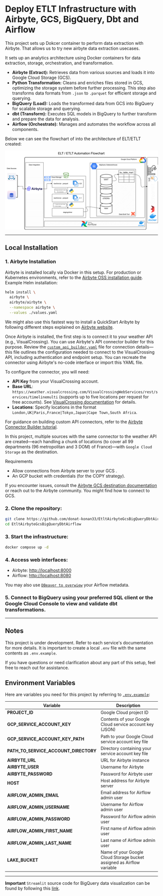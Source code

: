 
# **Deploy ETLT Infrastructure with Airbyte, GCS, BigQuery, Dbt and Airflow**
This project sets up Dokcer container to perform data extraction with Airbyte. That allows us to try new airbyte data extraction usecases.

It sets up an analytics architecture using Docker containers for data extraction, storage, orchestration, and transformation.

- **Airbyte (Extract):** Retrieves data from various sources and loads it into Google Cloud Storage (GCS).
- **Python Transformation:** Cleans and enriches files stored in GCS, optimizing the storage system before further processing. This step also transforms data formats from `.json` to `.parquet` for efficient storage and querying.
- **BigQuery (Load):** Loads the transformed data from GCS into BigQuery for scalable storage and querying.
- **dbt (Transform):** Executes SQL models in BigQuery to further transform and prepare the data for analysis.
- **Airflow (Orchestrate):** Manages and automates the workflow across all components.

Below we can see the flowchart of into the architecture of ELT/ETLT created:

![flowchart](assets/weather_etlt_diagram.svg)

---

## Local Installation

### 1. **Airbyte Installation**

Airbyte is installed locally via Docker in this setup. For production or Kubernetes environments, refer to the [Airbyte OSS installation guide](https://docs.airbyte.com/platform/deploying-airbyte). Example Helm installation:

```bash
helm install \
  airbyte \
  airbyte/airbyte \
  --namespace airbyte \
  --values ./values.yaml
```

We might also use this fastest way to install a QuickStart Aribyte by following different steps explained on [Airbyte website](https://docs.airbyte.com/platform/using-airbyte/getting-started/oss-quickstart).

Once Airbyte is installed, the first step is to connect it to your weather API (e.g., VisualCrossing). You can use Airbyte's API connector builder for this purpose. Review the [`custom_api_builder.yaml`](airbyte/custom_api_builder.yaml) file for connection details—this file outlines the configuration needed to connect to the VisualCrossing API, including authentication and endpoint setup. You can recreate the connector using Airbyte's no-code interface or import this YAML file.

To configure the connector, you will need:
- **API Key** from your VisualCrossing account.
- **Base URL**: `https://weather.visualcrossing.com/VisualCrossingWebServices/rest/services/timelinemulti` (supports up to five locations per request for free accounts). See [VisualCrossing documentation](https://www.visualcrossing.com/resources/documentation/weather-api/using-the-timeline-weather-api-with-multiple-locations-in-the-same-request/) for details.
- **Locations**: Specify locations in the format `London,UK|Paris,France|Tokyo,Japan|Cape Town,South Africa`.

For guidance on building custom API connectors, refer to the [Airbyte Connector Builder tutorial](https://docs.airbyte.com/platform/connector-development/connector-builder-ui/tutorial).

In this project, multiple sources with the same connector to the weather API are created—each handling a chunk of locations (to cover all 99 departments (96 metropolitan and 3 DOM) of  France)—with ``Google Cloud Storage`` as the destination.

Requirements
- Allow connections from Airbyte server to your GCS .
- An GCP bucket with credentials (for the COPY strategy).

If you encounter issues, consult the [Airbyte GCS destination documentation](https://docs.airbyte.com/integrations/sources/gcs) or reach out to the Airbyte community. You might find how to connect to GCS.

### 2. **Clone the repository**:
  ```bash
  git clone https://github.com/donat-konan33/EtltAirbyteGcsBigQueryDbtAirflow.git
  cd EtltAirbyteGcsBigQueryDbtAirflow
  ```

### 3. **Start the infrastructure**:
  ```bash
  docker compose up -d
  ```

### 4. **Access web interfaces**:
  - Airbyte: [http://localhost:8000](http://localhost:8000)
  - Airflow: [http://localhost:8080](http://localhost:8080)

You may also use [`DBeaver to overwiew`](https://stackoverflow.com/questions/70424637/connect-docker-postgres-from-outside-dbeaver) your Airflow metadata.

### 5. **Connect to BigQuery** using your preferred SQL client or the Google Cloud Console to view and validate dbt transformations.

---

## Notes

This project is under development.
Refer to each service's documentation for more details.
It is important to create a local `.env` file with the same contents as `.env.example`.

If you have questions or need clarification about any part of this setup, feel free to reach out for assistance.

## Environment Variables

Here are variables you need for this project by referring to [`.env.example`](.env.example):

| Variable                   | Description                                                           |
|----------------------------|-----------------------------------------------------------------------|
| **PROJECT_ID**             | Google Cloud project ID                                               |
| **GCP_SERVICE_ACCOUNT_KEY**      | Contents of your Google Cloud service account key (JSON)        |
| **GCP_SERVICE_ACCOUNT_KEY_PATH** | Path to your Google Cloud service account key file              |
| **PATH_TO_SERVICE_ACCOUNT_DIRECTORY** | Directory containing your service account key file         |
| **AIRBYTE_URL**            | URL for Airbyte instance                                              |
| **AIRBYTE_USER**           | Username for Airbyte                                                  |
| **AIRBYTE_PASSWORD**       | Password for Airbyte user                                             |
| **HOST**                   | Host address for Airbyte server                                       |
| **AIRFLOW_ADMIN_EMAIL**    | Email address for Airflow admin user                                  |
| **AIRFLOW_ADMIN_USERNAME** | Username for Airflow admin user                                       |
| **AIRFLOW_ADMIN_PASSWORD** | Password for Airflow admin user                                       |
| **AIRFLOW_ADMIN_FIRST_NAME**| First name of Airflow admin user                                     |
| **AIRFLOW_ADMIN_LAST_NAME** | Last name of Airflow admin user                                      |
| **LAKE_BUCKET**            | Name of your Google Cloud Storage bucket assigned as Airflow variable |

---

**Important**
``Streamlit`` source code for BigQuery data visualization can be found by following this [link](https://github.com/donat-konan33/BigQueryStreamlitAnalyticsDashboard).
